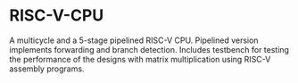 # RISC-V-CPU
A multicycle and a 5-stage pipelined RISC-V CPU. Pipelined version implements forwarding and branch detection. Includes testbench for testing the performance of the designs with matrix multiplication using RISC-V assembly programs.
